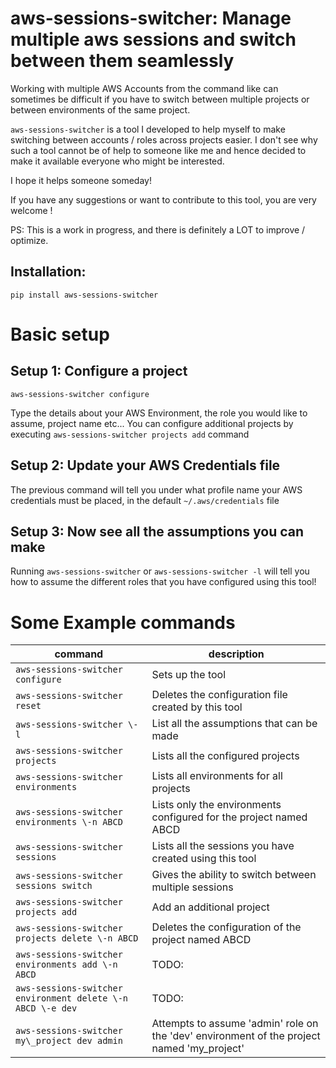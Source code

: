 aws-sessions-switcher: Manage multiple aws sessions and switch between them seamlessly
======================================================================================

Working with multiple AWS Accounts from the command like can sometimes be difficult if you have to switch between
multiple projects or between environments of the same project.

`aws-sessions-switcher` is a tool I developed to help myself to make switching between accounts / roles across projects easier.
I don't see why such a tool cannot be of help to someone like me and hence decided to make it available everyone who
might be interested.

I hope it helps someone someday!

If you have any suggestions or want to contribute to this tool, you are very welcome ! 

PS: This is a work in progress, and there is definitely a LOT to improve / optimize.

Installation:
-------------
```shell script
pip install aws-sessions-switcher
```

Basic setup
===========

Setup 1: Configure a project 
-----------------------------
```shell script
aws-sessions-switcher configure
```
Type the details about your AWS Environment, the role you would like to assume, project name etc...
You can configure additional projects by executing `aws-sessions-switcher projects add` command


Setup 2: Update your AWS Credentials file 
------------------------------------------
The previous command will tell you under what profile name your AWS credentials must be placed, in the default `~/.aws/credentials` file 


Setup 3: Now see all the assumptions you can make
-------------------------------------------------
Running `aws-sessions-switcher` or `aws-sessions-switcher -l` will tell you how to assume the different roles that you have configured using this tool!


Some Example commands
=====================

| command                             | description                                                                                 |
|-------------------------------------|---------------------------------------------------------------------------------------------|
| `aws-sessions-switcher configure`                           | Sets up the tool                                                                            |
| `aws-sessions-switcher reset`                               | Deletes the configuration file created by this tool                                          |
| `aws-sessions-switcher \-l`                                 | List all the assumptions that can be made                                                   |
| `aws-sessions-switcher projects`                            | Lists all the configured projects                                                           |
| `aws-sessions-switcher environments`                        | Lists all environments for all projects                                                     |
| `aws-sessions-switcher environments \-n ABCD`               | Lists only the environments configured for the project named ABCD                           |
| `aws-sessions-switcher sessions`                            | Lists all the sessions you have created using this tool                                     |
| `aws-sessions-switcher sessions switch`                     | Gives the ability to switch between multiple sessions                                       |
| `aws-sessions-switcher projects add`                        | Add an additional project                                                                   |
| `aws-sessions-switcher projects delete \-n ABCD`            | Deletes the configuration of the project named ABCD                                         |
| `aws-sessions-switcher environments add \-n ABCD`           | TODO:                                                                                       |
| `aws-sessions-switcher environment delete \-n ABCD \-e dev` | TODO:                                                                                       |
| `aws-sessions-switcher my\_project dev admin`               | Attempts to assume 'admin' role on the 'dev' environment of the project named 'my\_project' |
